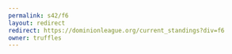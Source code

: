 ```yaml
---
permalink: s42/f6
layout: redirect
redirect: https://dominionleague.org/current_standings?div=f6
owner: truffles
---
```

